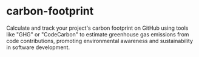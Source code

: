 # carbon-footprint
Calculate and track your project's carbon footprint on GitHub using tools like "GHG" or "CodeCarbon" to estimate greenhouse gas emissions from code contributions, promoting environmental awareness and sustainability in software development.
